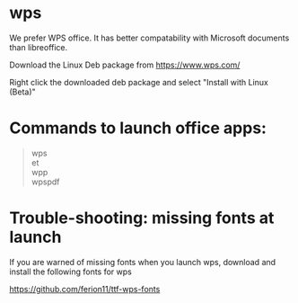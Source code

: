 # wps

We prefer WPS office.  It has better compatability with Microsoft documents than libreoffice.

Download the Linux Deb package from https://www.wps.com/

Right click the downloaded deb package and select "Install with Linux (Beta)"

# Commands to launch office apps:

> wps<br>
> et<br>
> wpp<br>
> wpspdf

# Trouble-shooting: missing fonts at launch

If you are warned of missing fonts when you launch wps, download and install the following fonts for wps

https://github.com/ferion11/ttf-wps-fonts

